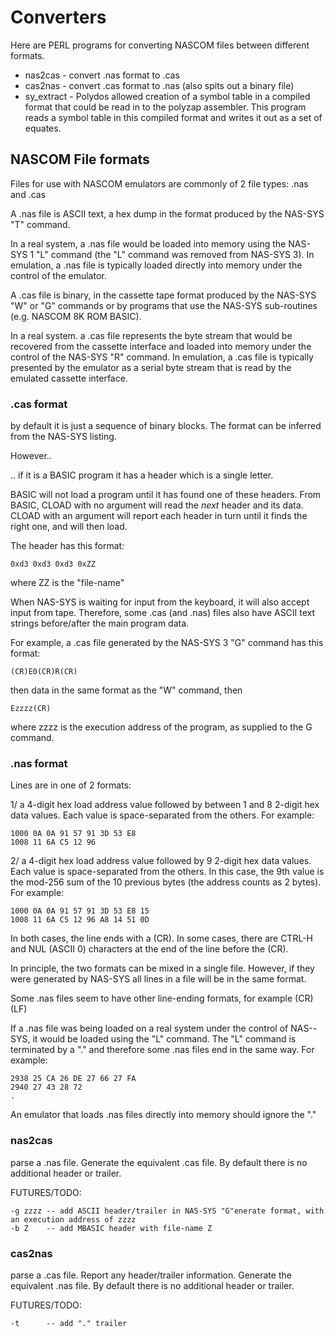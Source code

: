 # Converters

Here are PERL programs for converting NASCOM files between different formats.

* nas2cas - convert .nas format to .cas
* cas2nas - convert .cas format to .nas (also spits out a binary file)
* sy_extract - Polydos allowed creation of a symbol table in a compiled format that could be read in to the polyzap assembler. This program reads a symbol table in this compiled format and writes it out as a set of equates.


## NASCOM File formats

Files for use with NASCOM emulators are commonly of 2 file types: .nas and .cas

A .nas file is ASCII text, a hex dump in the format produced by the NAS-SYS "T" command.

In a real system, a .nas file would be loaded into memory using the NAS-SYS 1
"L" command (the "L" command was removed from NAS-SYS 3). In emulation, a .nas
file is typically loaded directly into memory under the control of the emulator.

A .cas file is binary, in the cassette tape format produced by the NAS-SYS "W"
or "G" commands or by programs that use the NAS-SYS sub-routines (e.g. NASCOM 8K
ROM BASIC).

In a real system. a .cas file represents the byte stream that would be recovered
from the cassette interface and loaded into memory under the control of the
NAS-SYS "R" command. In emulation, a .cas file is typically presented by the
emulator as a serial byte stream that is read by the emulated cassette
interface.


### .cas format

by default it is just a sequence of binary blocks. The format can be inferred
from the NAS-SYS listing.

However..

.. if it is a BASIC program it has a header which is a single letter.

BASIC will not load a program until it has found one of these headers. From
BASIC, CLOAD with no argument will read the *next* header and its data. CLOAD
with an argument will report each header in turn until it finds the right one,
and will then load.

The header has this format:

    0xd3 0xd3 0xd3 0xZZ

where ZZ is the "file-name"

When NAS-SYS is waiting for input from the keyboard, it will also accept input
from tape. Therefore, some .cas (and .nas) files also have ASCII text strings
before/after the main program data.

For example, a .cas file generated by the NAS-SYS 3 "G" command has this format:

    (CR)E0(CR)R(CR)

then data in the same format as the "W" command, then

    Ezzzz(CR)

where zzzz is the execution address of the program, as supplied to the G command.


### .nas format

Lines are in one of 2 formats:

1/ a 4-digit hex load address value followed by between 1 and 8 2-digit hex data
values. Each value is space-separated from the others. For example:

    1000 0A 0A 91 57 91 3D 53 E8
    1008 11 6A C5 12 96

2/ a 4-digit hex load address value followed by 9 2-digit hex data values. Each
value is space-separated from the others. In this case, the 9th value is the
mod-256 sum of the 10 previous bytes (the address counts as 2 bytes). For example:

    1000 0A 0A 91 57 91 3D 53 E8 15
    1008 11 6A C5 12 96 A8 14 51 0D

In both cases, the line ends with a (CR). In some cases, there are CTRL-H and
NUL (ASCII 0) characters at the end of the line before the (CR).

In principle, the two formats can be mixed in a single file. However, if they
were generated by NAS-SYS all lines in a file will be in the same format.

Some .nas files seem to have other line-ending formats, for example (CR)(LF)

If a .nas file was being loaded on a real system under the control of NAS--SYS,
it would be loaded using the "L" command. The "L" command is terminated by a "."
and therefore some .nas files end in the same way. For example:

    2938 25 CA 26 DE 27 66 27 FA
    2940 27 43 28 72
    .

An emulator that loads .nas files directly into memory should ignore the "."



### nas2cas

parse a .nas file. Generate the equivalent .cas file. By default there is no additional header
or trailer.

FUTURES/TODO:

    -g zzzz -- add ASCII header/trailer in NAS-SYS "G"enerate format, with an execution address of zzzz
    -b Z    -- add MBASIC header with file-name Z


### cas2nas

parse a .cas file. Report any header/trailer information. Generate the equivalent .nas file. By default
there is no additional header or trailer.

FUTURES/TODO:

    -t      -- add "." trailer
